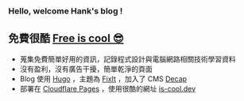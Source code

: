 ### Hello, welcome Hank's blog !

## 免費很酷 [Free is cool 😎](https://free.is-cool.dev)

- 蒐集免費簡單好用的資訊，記錄程式設計與電腦網路相關技術學習資料
- 沒有盈利，沒有廣告干擾，簡單乾淨的頁面
- Blog 使用 [Hugo](https://gohugo.io/) ，主題為 [FixIt](https://fixit.lruihao.cn/) ，加入了 CMS [Decap](https://decapcms.org/)
- 部署在 [Cloudflare Pages](https://pages.cloudflare.com/) ，使用很酷的網址 [is-cool.dev](https://is-cool.dev/)

